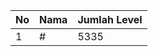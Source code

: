 | No | Nama            | Jumlah Level |
|----|-----------------|--------------|
| 1  | #    |    5335        |
